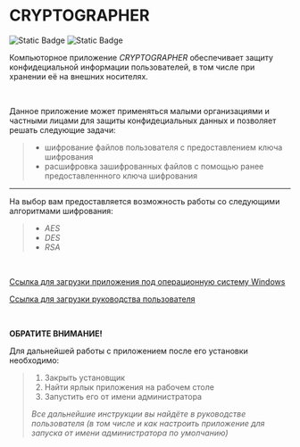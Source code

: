 # CRYPTOGRAPHER
![Static Badge](https://img.shields.io/badge/Python%203.12-violet?style=plastic&link=https%3A%2F%2Fwww.python.org%2Fdownloads%2Frelease%2Fpython-3120%2F)
![Static Badge](https://img.shields.io/badge/PyQt5-violet?style=plastic&link=https%3A%2F%2Fpypi.org%2Fproject%2FPyQt5%2F)


Компьюторное приложение *CRYPTOGRAPHER* обеспечивает  защиту конфидециальной информации пользователей, в том числе при хранении её на внешних носителях.

<br>

Данное приложение может применяться малыми организациями и частными лицами для защиты конфидециальных данных и позволяет решать следующие задачи:
> - шифрование файлов пользователя с предоставлением ключа шифрования
> - расшифровка зашифрованных файлов с помощью ранее предоставленнного ключа шифрования
___
 На выбор вам предоставляется возможность работы со следующими алгоритмами шифрования:

> + *AES*
> + *DES*
> + *RSA*

<br>
 
[Ссылка для загрузки приложения под операционную систему Windows](https://disk.yandex.ru/d/6txBGSq1mpgJrg)


[Ссылка для загрузки руководства пользователя](https://disk.yandex.ru/i/Bu99IDinIstMvQ)

<br>

**ОБРАТИТЕ ВНИМАНИЕ!** 

Для дальнейшей работы с приложением после его установки необходимо:
> 1) Закрыть установщик
> 2) Найти ярлык приложения на рабочем столе
> 3) Запустить его от имени администратора
> 
> *Все дальнейшие инструкции вы найдёте в руководстве пользователя (в том числе и как настроить приложение для запуска от имени администратора по умолчанию)*